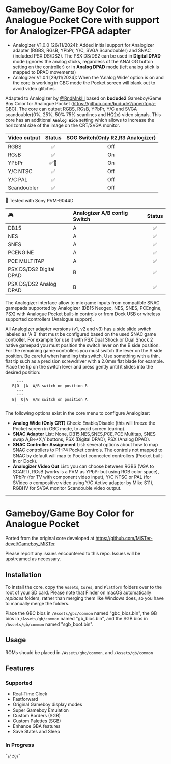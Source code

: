 # Gameboy/Game Boy Color for Analogue Pocket Core with support for Analogizer-FPGA adapter
* Analogizer V1.0.0 [26/11/2024]: Added initial support for Analogizer adapter (RGBS, RGsB, YPbPr, Y/C, SVGA Scandoubler) and SNAC (included PSX DS/DS2). The PSX DS/DS2
  can be used in **Digital DPAD** mode (ignores the analog sticks, regardless of the ANALOG button setting on the controller) or in **Analog DPAD** mode (left analog stick is mapped to DPAD movements)
* Analogizer V1.0.1 [29/11/2024]: When the 'Analog Wide' option is on and the core is working in GBC mode the Pocket screen will blank out to avoid video glitches.

Adapted to Analogizer by [@RndMnkIII](https://github.com/RndMnkIII) based on **budude2** Gameboy/Game Boy Color for Analogue Pocket (https://github.com/budude2/openfpga-GBC).
The core can output RGBS, RGsB, YPbPr, Y/C and SVGA scandoubler(0%, 25%, 50% 75% scanlines and HQ2x) video signals. 
This core has an additional **```Analog Wide```** setting which allows to increase the horizontal size of the image on the CRT/SVGA monitor.

| Video output | Status | SOG Switch(Only R2,R3 Analogizer) |
| :----------- | :----: | :-------------------------------: |     
| RGBS         |  ✅    |     Off                           |
| RGsB         |  ✅    |     On                            |
| YPbPr        |  ✅🔹  |     On                            |
| Y/C NTSC     |  ✅    |     Off                           |
| Y/C PAL      |  ✅    |     Off                           |
| Scandoubler  |  ✅    |     Off                           |

🔹 Tested with Sony PVM-9044D

| :video_game:            | Analogizer A/B config Switch | Status |
| :---------------------- | :--------------------------- | :----: |
| DB15                    | A                            |  ✅    |
| NES                     | A                            |  ✅    |
| SNES                    | A                            |  ✅    |
| PCENGINE                | A                            |  ✅    |
| PCE MULTITAP            | A                            |  ✅    |
| PSX DS/DS2 Digital DPAD | B                            |  ✅    |
| PSX DS/DS2 Analog  DPAD | B                            |  ✅    |

The Analogizer interface allow to mix game inputs from compatible SNAC gamepads supported by Analogizer (DB15 Neogeo, NES, SNES, PCEngine, PSX) with Analogue Pocket built-in controls or from Dock USB or wireless supported controllers (Analogue support).

All Analogizer adapter versions (v1, v2 and v3) has a side slide switch labeled as 'A B' that must be configured based on the used SNAC game controller.
For example for use it with PSX Dual Shock or Dual Shock 2 native gamepad you must position the switch lever on the B side position. For the remaining
game controllers you must switch the lever on the A side position. 
Be careful when handling this switch. Use something with a thin, flat tip such as a precision screwdriver with a 2.0mm flat blade for example. Place the tip on the switch lever and press gently until it slides into the desired position:
```
     ---
   B|O  |A  A/B switch on position B
     ---   
     ---
   B|  O|A  A/B switch on position A
     ---
``` 

The following options exist in the core menu to configure Analogizer:
* **Analog Wide (Only CRT)** Check: Enable/Disable (this will freeze the Pocket screen in GBC mode, to avoid screen tearing).
* **SNAC Adapter** List: None, DB15,NES,SNES,PCE,PCE Multitap, SNES swap A,B<->X,Y buttons, PSX (Digital DPAD), PSX (Analog DPAD).
* **SNAC Controller Assignment** List: several options about how to map SNAC controllers to P1-P4 Pocket controls. The controls not mapped to SNAC by default will map to Pocket connected controllers (Pocket built-in or Dock).
* **Analogizer Video Out** List: you can choose between RGBS (VGA to SCART), RGsB (works is a PVM as YPbPr but using RGB color space), YPbPr (for TV with component video input),
Y/C NTSC or PAL (for SVideo o compositive video using Y/C Active adapter by Mike S11), RGBHV for SVGA monitor Scandouble video output.

-----------------------------------------------------------------------------------------------------
# Gameboy/Game Boy Color for Analogue Pocket
Ported from the original core developed at https://github.com/MiSTer-devel/Gameboy_MiSTer

Please report any issues encountered to this repo. Issues will be upstreamed as necessary.

## Installation
To install the core, copy the `Assets`, `Cores`, and `Platform` folders over to the root of your SD card. Please note that Finder on macOS automatically _replaces_ folders, rather than merging them like Windows does, so you have to manually merge the folders.

Place the GBC bios in `/Assets/gbc/common` named "gbc_bios.bin", the GB bios in `/Assets/gb/common` named "gb_bios.bin", and the SGB bios in `/Assets/gb/common` named "sgb_boot.bin".


## Usage
ROMs should be placed in `/Assets/gbc/common`, and `/Assets/gb/common`

## Features

### Supported
* Real-Time Clock
* Fastforward
* Original Gameboy display modes
* Super Gameboy Emulation
* Custom Borders (SGB)
* Custom Palettes (SGB)
* Enhance GBA features
* Save States and Sleep

### In Progress
¯\\_(ツ)_/¯

